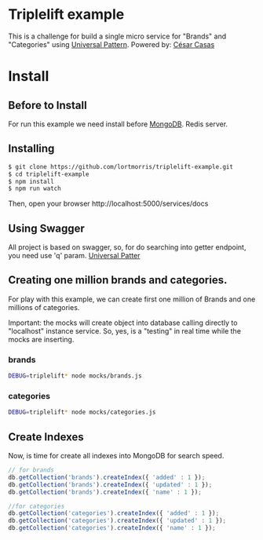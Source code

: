 # Triplelift example

This is a challenge for build a single micro service for "Brands" and "Categories" using [Universal Pattern](https://www.npmjs.com/package/universal-pattern).
Powered by: [César Casas](https://www.linkedin.com/in/cesarcasas)

# Install
## Before to Install
For run this example we need install before [MongoDB](https://www.mongodb.com/download-center).
Redis server.

## Installing
```bash
$ git clone https://github.com/lortmorris/triplelift-example.git
$ cd triplelift-example
$ npm install
$ npm run watch
```

Then, open your browser http://localhost:5000/services/docs

## Using Swagger
All project is based on swagger, so, for do searching into getter endpoint, you need use 'q' param.
[Universal Patter](https://www.npmjs.com/package/universal-pattern#search)



## Creating one million brands and categories.
For play with this example, we can create first one million of Brands and one millions of categories.

Important: the mocks will create object into database calling directly to "localhost" instance service. So, yes, is a "testing" in real time while the mocks are inserting.

### brands
```bash
DEBUG=triplelift* node mocks/brands.js
```

### categories

```bash
DEBUG=triplelift* node mocks/categories.js
```

## Create Indexes

Now, is time for create all indexes into MongoDB for search speed.

```javascript
// for brands
db.getCollection('brands').createIndex({ 'added' : 1 });
db.getCollection('brands').createIndex({ 'updated' : 1 });
db.getCollection('brands').createIndex({ 'name' : 1 });

//for categories
db.getCollection('categories').createIndex({ 'added' : 1 });
db.getCollection('categories').createIndex({ 'updated' : 1 });
db.getCollection('categories').createIndex({ 'name' : 1 });

```
